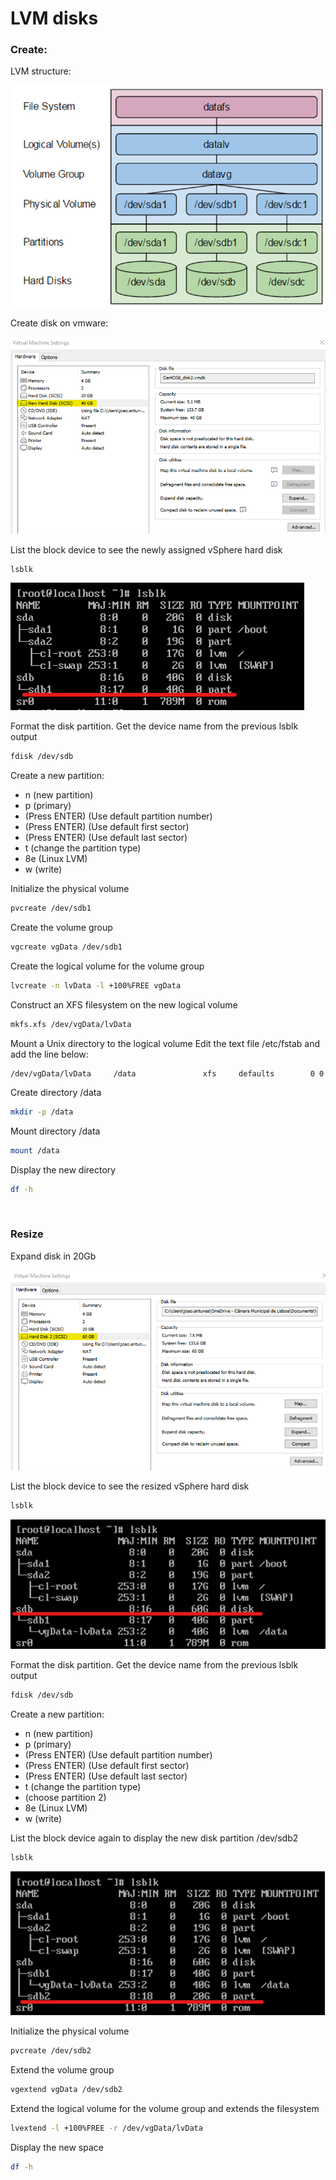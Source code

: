 # LVM disks

### Create:

LVM structure:

![](../misc/images/lvm_structure.png)


Create disk on vmware:

![](../misc/images/vmware_create_disk.png)


List the block device to see the newly assigned vSphere hard disk

```sh
lsblk
```

![](../misc/images/lsblk.png)

Format the disk partition. Get the device name from the previous lsblk output

```sh
fdisk /dev/sdb
```

Create a new partition:

- n (new partition)
- p (primary)
- (Press ENTER) (Use default partition number)
- (Press ENTER) (Use default first sector)
- (Press ENTER) (Use default last sector)
- t (change the partition type)
- 8e (Linux LVM)
- w (write)


Initialize the physical volume

```sh
pvcreate /dev/sdb1
```

Create the volume group

```sh
vgcreate vgData /dev/sdb1
```

Create the logical volume for the volume group

```sh
lvcreate -n lvData -l +100%FREE vgData
```

Construct an XFS filesystem on the new logical volume

```sh
mkfs.xfs /dev/vgData/lvData
```

Mount a Unix directory to the logical volume
Edit the text file /etc/fstab and add the line below:

```
/dev/vgData/lvData     /data               xfs     defaults        0 0
```

Create directory /data
```sh
mkdir -p /data
```

Mount directory /data
```sh
mount /data
```

Display the new directory
```sh
df -h
```

&nbsp;
### Resize

Expand disk in 20Gb

![](../misc/images/vmware_resize_disk.png)


List the block device to see the resized vSphere hard disk

```sh
lsblk
```

![](../misc/images/lsblk_resize.png)

Format the disk partition. Get the device name from the previous lsblk output

```sh
fdisk /dev/sdb
```

Create a new partition:

- n (new partition)
- p (primary)
- (Press ENTER) (Use default partition number)
- (Press ENTER) (Use default first sector)
- (Press ENTER) (Use default last sector)
- t (change the partition type)
- (choose partition 2)
- 8e (Linux LVM)
- w (write)


List the block device again to display the new disk partition /dev/sdb2

```sh
lsblk
```

![](../misc/images/lsblk_sdb2.png)


Initialize the physical volume

```sh
pvcreate /dev/sdb2
```


Extend the volume group

```sh
vgextend vgData /dev/sdb2
```


Extend the logical volume for the volume group and extends the filesystem

```sh
lvextend -l +100%FREE -r /dev/vgData/lvData
```

Display the new space

```sh
df -h
```

